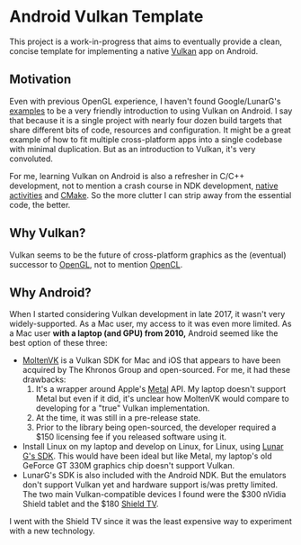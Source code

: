 # Android Vulkan Template

This project is a work-in-progress that aims to eventually provide a clean,
concise template for implementing a native
[Vulkan](https://www.khronos.org/vulkan/) app on Android.

## Motivation

Even with previous OpenGL experience, I haven't found Google/LunarG's
[examples](https://github.com/googlesamples/vulkan-basic-samples) to be a very
friendly introduction to using Vulkan on Android. I say that because it is a
single project with nearly four dozen build targets that share different bits
of code, resources and configuration. It might be a great example of how to fit
multiple cross-platform apps into a single codebase with minimal duplication.
But as an introduction to Vulkan, it's very convoluted.

For me, learning Vulkan on Android is also a refresher in C/C++ development,
not to mention a crash course in NDK development,
[native activities](https://developer.android.com/ndk/guides/concepts.html#naa)
and [CMake](https://cmake.org/). So the more clutter I can strip away from the
essential code, the better.

## Why Vulkan?

Vulkan seems to be the future of cross-platform graphics as the (eventual)
successor to [OpenGL](https://www.khronos.org/opengl/), not to mention
[OpenCL](https://www.khronos.org/opencl/).

## Why Android?

When I started considering Vulkan development in late 2017, it wasn't very
widely-supported. As a Mac user, my access to it was even more limited. As a
Mac user **with a laptop (and GPU) from 2010,** Android seemed like the best
option of these three:

- [MoltenVK](https://github.com/KhronosGroup/MoltenVK) is a Vulkan SDK for Mac
and iOS that appears to have been acquired by The Khronos Group and
open-sourced. For me, it had these drawbacks:
  1. It's a wrapper around Apple's [Metal](https://developer.apple.com/metal/)
  API. My laptop doesn't support Metal but even if it did, it's unclear how
  MoltenVK would compare to developing for a "true" Vulkan implementation.
  2. At the time, it was still in a pre-release state.
  3. Prior to the library being open-sourced, the developer required a $150
  licensing fee if you released software using it.
- Install Linux on my laptop and develop on Linux, for Linux, using [Lunar G's
SDK](https://www.lunarg.com/vulkan-sdk/). This would have been ideal but like
Metal, my laptop's old GeForce GT 330M graphics chip doesn't support Vulkan.
- LunarG's SDK is also included with the Android NDK. But the emulators don't
support Vulkan yet and hardware support is/was pretty limited. The two main
Vulkan-compatible devices I found were the $300 nVidia Shield tablet and
the $180 [Shield TV](https://www.nvidia.com/en-us/shield/shield-tv/).
 
I went with the Shield TV since it was the least expensive way to experiment
with a new technology.
